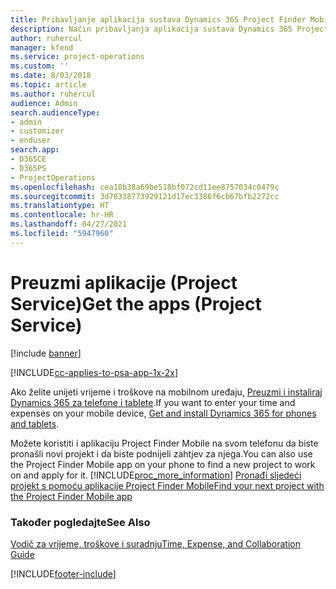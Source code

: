 ```yaml
---
title: Pribavljanje aplikacija sustava Dynamics 365 Project Finder Mobile | MicrosoftDocs
description: Način pribavljanja aplikacija sustava Dynamics 365 Project Finder Mobile
author: ruhercul
manager: kfend
ms.service: project-operations
ms.custom: ''
ms.date: 8/03/2018
ms.topic: article
ms.author: ruhercul
audience: Admin
search.audienceType:
- admin
- customizer
- enduser
search.app:
- D365CE
- D365PS
- ProjectOperations
ms.openlocfilehash: cea18b38a69be518bf072cd11ee8757034c0479c
ms.sourcegitcommit: 3d78338773929121d17ec3386f6cb67bfb2272cc
ms.translationtype: HT
ms.contentlocale: hr-HR
ms.lasthandoff: 04/27/2021
ms.locfileid: "5947960"
---
```

# <a name="get-the-apps-project-service"></a><span data-ttu-id="3501e-103">Preuzmi aplikacije (Project Service)</span><span class="sxs-lookup"><span data-stu-id="3501e-103">Get the apps (Project Service)</span></span>

[!include [banner](../includes/psa-now-project-operations.md)]

[!INCLUDE[cc-applies-to-psa-app-1x-2x](../includes/cc-applies-to-psa-app-1x-2x.md)]

<span data-ttu-id="3501e-104">Ako želite unijeti vrijeme i troškove na mobilnom uređaju, [Preuzmi i instaliraj Dynamics 365 za telefone i tablete](/dynamics365/mobile-app/dynamics-365-phones-tablets-users-guide).</span><span class="sxs-lookup"><span data-stu-id="3501e-104">If you want to enter your time and expenses on your mobile device, [Get and install Dynamics 365 for phones and tablets](/dynamics365/mobile-app/dynamics-365-phones-tablets-users-guide).</span></span>  
  
 <span data-ttu-id="3501e-105">Možete koristiti i aplikaciju Project Finder Mobile na svom telefonu da biste pronašli novi projekt i da biste podnijeli zahtjev za njega.</span><span class="sxs-lookup"><span data-stu-id="3501e-105">You can also use the Project Finder Mobile app on your phone to find a new project to work on and apply for it.</span></span> [!INCLUDE[proc_more_information](../includes/proc-more-information.md)] <span data-ttu-id="3501e-106">[Pronađi sljedeći projekt s pomoću aplikacije Project Finder Mobile](../psa/find-next-project-finder-mobile-app.md)</span><span class="sxs-lookup"><span data-stu-id="3501e-106">[Find your next project with the Project Finder Mobile app](../psa/find-next-project-finder-mobile-app.md)</span></span> 
  
### <a name="see-also"></a><span data-ttu-id="3501e-107">Također pogledajte</span><span class="sxs-lookup"><span data-stu-id="3501e-107">See Also</span></span>  
 [<span data-ttu-id="3501e-108">Vodič za vrijeme, troškove i suradnju</span><span class="sxs-lookup"><span data-stu-id="3501e-108">Time, Expense, and Collaboration Guide</span></span>](../psa/time-expense-collaboration-guide.md)


[!INCLUDE[footer-include](../includes/footer-banner.md)]
